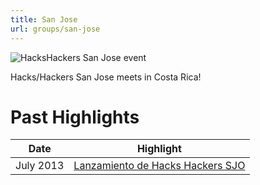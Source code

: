 ```yaml
---
title: San Jose
url: groups/san-jose
---
```


![HacksHackers San Jose event](https://pbs.twimg.com/media/BO2vTN6CAAAdv5v?format=jpg&name=medium)

Hacks/Hackers San Jose meets in Costa Rica!

# Past Highlights

| **Date**  | **Highlight** |  
|-----------|---------------|  
| July 2013 | [Lanzamiento de Hacks Hackers SJO](https://twitter.com/eleditor/status/355132690313379840) |
